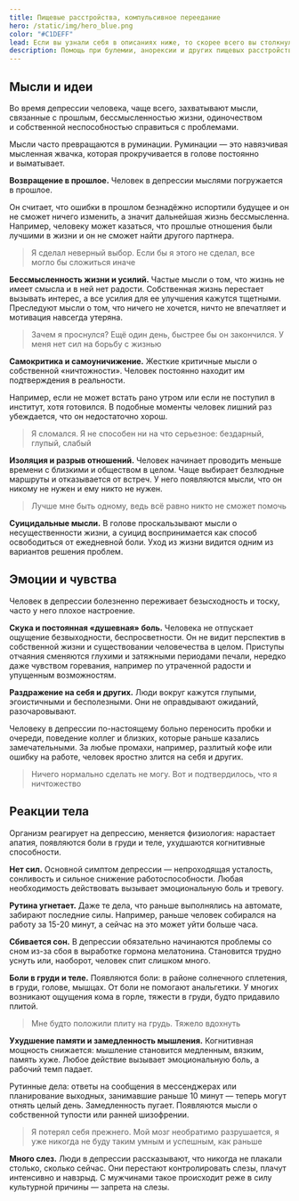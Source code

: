 ```yaml
---
title: Пищевые расстройства, компульсивное переедание
hero: /static/img/hero_blue.png
color: "#C1DEFF"
lead: Если вы узнали себя в описаниях ниже, то скорее всего вы столкнулись с депрессией.
description: Помощь при булемии, анорексии и других пищевых расстройствах
---
```


## Мысли и идеи

Во время депрессии человека, чаще всего, захватывают мысли, связанные с прошлым, бессмысленностью жизни, одиночеством и собственной неспособностью справиться с проблемами.

Мысли часто превращаются в руминации. Руминации — это навязчивая мысленная жвачка, которая прокручивается в голове постоянно и выматывает.

**Возвращение в прошлое.** Человек в депрессии мыслями погружается в прошлое.

Он считает, что ошибки в прошлом безнадёжно испортили будущее и он не сможет ничего изменить, а значит дальнейшая жизнь бессмысленна. Например, человеку может казаться, что прошлые отношения были лучшими в жизни и он не сможет найти другого партнера.

> Я сделал неверный выбор. Если бы я этого не сделал, все могло бы сложиться иначе

**Бессмысленность жизни и усилий.** Частые мысли о том, что жизнь не имеет смысла и в ней нет радости. Собственная жизнь перестает вызывать интерес, а все усилия для ее улучшения кажутся тщетными. Преследуют мысли о том, что ничего не хочется, ничто не впечатляет и мотивация навсегда утеряна.

> Зачем я проснулся? Ещё один день, быстрее бы он закончился. У меня нет сил на борьбу с жизнью

**Самокритика и самоуничижение.** Жесткие критичные мысли о собственной «ничтожности». Человек постоянно находит им подтверждения в реальности.

Например, если не может встать рано утром или если не поступил в институт, хотя готовился. В подобные моменты человек лишний раз убеждается, что он недостаточно хорош.

> Я сломался. Я не способен ни на что серьезное: бездарный, глупый, слабый

**Изоляция и разрыв отношений.** Человек начинает проводить меньше времени с близкими и обществом в целом. Чаще выбирает безлюдные маршруты и отказывается от встреч. У него появляются мысли, что он никому не нужен и ему никто не нужен.

> Лучше мне быть одному, ведь всё равно никто не сможет помочь

**Суицидальные мысли.** В голове проскальзывают мысли о несущественности жизни, а суицид воспринимается как способ освободиться от ежедневной боли. Уход из жизни видится одним из вариантов решения проблем.

## Эмоции и чувства

Человек в депрессии болезненно переживает безысходность и тоску, часто у него плохое настроение.

**Скука и постоянная «душевная» боль.** Человека не отпускает ощущение безвыходности, беспросветности. Он не видит перспектив в собственной жизни и существовании человечества в целом. Приступы отчаяния сменяются глухими и затяжными периодами печали, нередко даже чувством горевания, например по утраченной радости и упущенным возможностям.

**Раздражение на себя и других.** Люди вокруг кажутся глупыми, эгоистичными и бесполезными. Они не оправдывают ожиданий, разочаровывают.

Человеку в депрессии по-настоящему больно переносить пробки и очереди, поведение коллег и близких, которые раньше казались замечательными. За любые промахи, например, разлитый кофе или ошибку на работе, человек яростно злится на себя и других.

> Ничего нормально сделать не могу. Вот и подтвердилось, что я ничтожество

## Реакции тела

Организм реагирует на депрессию, меняется физиология: нарастает апатия, появляются боли в груди и теле, ухудшаются когнитивные способности.

**Нет сил.** Основной симптом депрессии — непроходящая усталость, сонливость и сильное снижение работоспособности. Любая необходимость действовать вызывает эмоциональную боль и тревогу.

**Рутина угнетает.** Даже те дела, что раньше выполнялись на автомате, забирают последние силы. Например, раньше человек собирался на работу за 15-20 минут, а сейчас на это может уйти больше часа.

**Сбивается сон.** В депрессии обязательно начинаются проблемы со сном из-за сбоя в выработке гормона мелатонина. Становится трудно уснуть или, наоборот, человек спит слишком много.

**Боли в груди и теле.** Появляются боли: в районе солнечного сплетения, в груди, голове, мышцах. От боли не помогают анальгетики. У многих возникают ощущения кома в горле, тяжести в груди, будто придавило плитой.

> Мне будто положили плиту на грудь. Тяжело вдохнуть

**Ухудшение памяти и замедленность мышления.** Когнитивная мощность снижается: мышление становится медленным, вязким, память хуже. Любое действие вызывает эмоциональную боль, а рабочий темп падает.

Рутинные дела: ответы на сообщения в мессенджерах или планирование выходных, занимавшие раньше 10 минут — теперь могут отнять целый день. Замедленность пугает. Появляются мысли о собственной тупости или ранней шизофрении.

> Я потерял себя прежнего. Мой мозг необратимо разрушается, я уже никогда не буду таким умным и успешным, как раньше

**Много слез.** Люди в депрессии рассказывают, что никогда не плакали столько, сколько сейчас. Они перестают контролировать слезы, плачут интенсивно и навзрыд. С мужчинами такое происходит реже в силу культурной причины — запрета на слезы.
